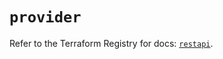 # `provider`

Refer to the Terraform Registry for docs: [`restapi`](https://registry.terraform.io/providers/kirillmeleshko/restapi/1.18.2/docs).
